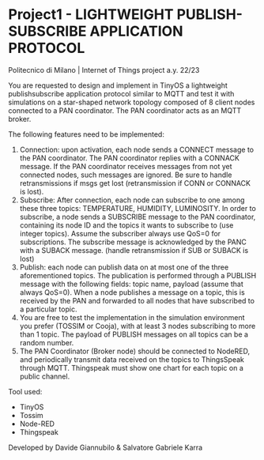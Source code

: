 # Project1 - LIGHTWEIGHT PUBLISH-SUBSCRIBE APPLICATION PROTOCOL
Politecnico di Milano | Internet of Things project a.y. 22/23

You are requested to design and implement in TinyOS a lightweight publishsubscribe application protocol similar to MQTT and test it with simulations
on a star-shaped network topology composed of 8 client nodes connected to a PAN coordinator. The PAN coordinator acts as an MQTT broker.

The following features need to be implemented:
1. Connection: upon activation, each node sends a CONNECT message to the PAN coordinator. The PAN coordinator replies with a CONNACK message. If the PAN coordinator receives messages from not yet connected nodes, such messages are ignored. Be sure to handle retransmissions if msgs get lost (retransmission if CONN or CONNACK is lost).
2. Subscribe: After connection, each node can subscribe to one among these three topics: TEMPERATURE, HUMIDITY, LUMINOSITY. In order to subscribe, a node sends a SUBSCRIBE message to the PAN coordinator, containing its node ID and the topics it wants to subscribe to (use integer topics). Assume the subscriber always use QoS=0 for subscriptions. The subscribe message is acknowledged by the PANC with a SUBACK message. (handle retransmission if SUB or SUBACK is lost)
3. Publish: each node can publish data on at most one of the three aforementioned topics. The publication is performed through a PUBLISH message with the following fields: topic name, payload (assume that always QoS=0). When a node publishes a message on a topic, this is received by the PAN and forwarded to all nodes that have subscribed to a particular topic.
4. You are free to test the implementation in the simulation environment you prefer (TOSSIM or Cooja), with at least 3 nodes subscribing to more than 1 topic. The payload of PUBLISH messages on all topics can be a random number.
5. The PAN Coordinator (Broker node) should be connected to NodeRED, and periodically transmit data received on the topics to ThingsSpeak through MQTT. Thingspeak must show one chart for each topic on a public channel.

Tool used:
- TinyOS
- Tossim
- Node-RED
- Thingspeak

Developed by Davide Giannubilo & Salvatore Gabriele Karra
